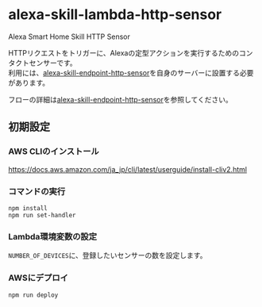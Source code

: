 # alexa-skill-lambda-http-sensor

Alexa Smart Home Skill HTTP Sensor

HTTPリクエストをトリガーに、Alexaの定型アクションを実行するためのコンタクトセンサーです。  
利用には、[alexa-skill-endpoint-http-sensor](https://github.com/nana4rider/alexa-skill-endpoint-http-sensor)を自身のサーバーに設置する必要があります。

フローの詳細は[alexa-skill-endpoint-http-sensor](https://github.com/nana4rider/alexa-skill-endpoint-http-sensor)を参照してください。

## 初期設定
### AWS CLIのインストール
https://docs.aws.amazon.com/ja_jp/cli/latest/userguide/install-cliv2.html

### コマンドの実行
```
npm install
npm run set-handler
```

### Lambda環境変数の設定
`NUMBER_OF_DEVICES`に、登録したいセンサーの数を設定します。

### AWSにデプロイ
```
npm run deploy
```
